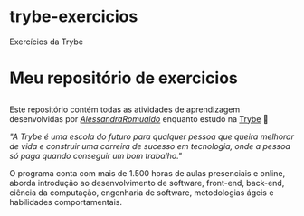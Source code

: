 # trybe-exercicios
Exercícios da Trybe
# Meu repositório de exercicios 
##
Este repositório contém todas as atividades de aprendizagem desenvolvidas por _[AlessandraRomualdo](Lhttps://www.linkedin.com/in/alessandra-romualdo-07782b1b7/)_ enquanto estudo na [Trybe](https://www.betrybe.com/) :rocket:

_"A Trybe é uma escola do futuro para qualquer pessoa que queira melhorar de vida e construir uma carreira de sucesso em tecnologia, onde a pessoa só paga quando conseguir um bom trabalho."_

O programa conta com mais de 1.500 horas de aulas presenciais e online, aborda introdução ao desenvolvimento de software, front-end, back-end, ciência da computação, engenharia de software, metodologias ágeis e habilidades comportamentais.